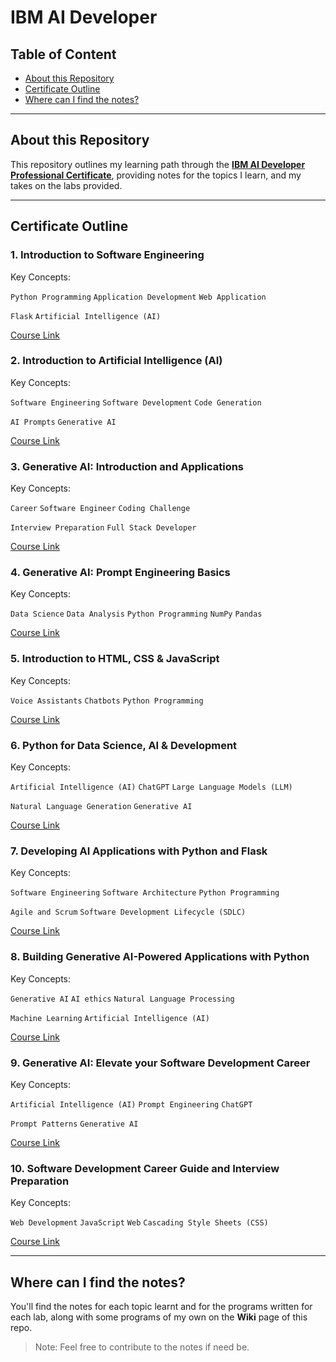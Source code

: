 # IBM AI Developer

## Table of Content

- [About this Repository](#about-this-repository)
- [Certificate Outline](#certificate-outline)
- [Where can I find the notes?](#where-can-i-find-the-notes)

---

## About this Repository

This repository outlines my learning path through the [**IBM AI Developer Professional Certificate**](https://www.coursera.org/professional-certificates/applied-artifical-intelligence-ibm-watson-ai), providing notes
for the topics I learn, and my takes on the labs provided.

---

## Certificate Outline

### 1. Introduction to Software Engineering

Key Concepts:

`Python Programming` `Application Development` `Web Application`

`Flask` `Artificial Intelligence (AI)`

[Course Link](https://www.coursera.org/learn/introduction-to-software-engineering?specialization=applied-artifical-intelligence-ibm-watson-ai)

### 2. Introduction to Artificial Intelligence (AI)

Key Concepts:

`Software Engineering` `Software Development` `Code Generation`

`AI Prompts` `Generative AI`

[Course Link](https://www.coursera.org/learn/introduction-to-ai?specialization=applied-artifical-intelligence-ibm-watson-ai)

### 3. Generative AI: Introduction and Applications

Key Concepts:

`Career` `Software Engineer` `Coding Challenge`

`Interview Preparation` `Full Stack Developer`

[Course Link](https://www.coursera.org/learn/generative-ai-introduction-and-applications?specialization=applied-artifical-intelligence-ibm-watson-ai)

### 4. Generative AI: Prompt Engineering Basics

Key Concepts:

`Data Science` `Data Analysis` `Python Programming` `NumPy` `Pandas`

[Course Link](https://www.coursera.org/learn/generative-ai-prompt-engineering-for-everyone?specialization=applied-artifical-intelligence-ibm-watson-ai)

### 5. Introduction to HTML, CSS & JavaScript

Key Concepts:

`Voice Assistants` `Chatbots` `Python Programming`

[Course Link](https://www.coursera.org/learn/introduction-html-css-javascript?specialization=applied-artifical-intelligence-ibm-watson-ai)

### 6. Python for Data Science, AI & Development

Key Concepts:

`Artificial Intelligence (AI)` `ChatGPT` `Large Language Models (LLM)`

`Natural Language Generation` `Generative AI`

[Course Link](https://www.coursera.org/learn/python-for-applied-data-science-ai?specialization=applied-artifical-intelligence-ibm-watson-ai)

### 7. Developing AI Applications with Python and Flask

Key Concepts:

`Software Engineering` `Software Architecture` `Python Programming`

`Agile and Scrum` `Software Development Lifecycle (SDLC)`

[Course Link](https://www.coursera.org/learn/python-project-for-ai-application-development?specialization=applied-artifical-intelligence-ibm-watson-ai)

### 8. Building Generative AI-Powered Applications with Python

Key Concepts:

`Generative AI` `AI ethics` `Natural Language Processing`

`Machine Learning` `Artificial Intelligence (AI)`

[Course Link](https://www.coursera.org/learn/building-gen-ai-powered-applications?specialization=applied-artifical-intelligence-ibm-watson-ai)

### 9. Generative AI: Elevate your Software Development Career

Key Concepts:

`Artificial Intelligence (AI)` `Prompt Engineering` `ChatGPT`

`Prompt Patterns` `Generative AI`

[Course Link](https://www.coursera.org/learn/generative-ai-elevate-software-development-career?specialization=applied-artifical-intelligence-ibm-watson-ai)

### 10. Software Development Career Guide and Interview Preparation

Key Concepts:

`Web Development` `JavaScript` `Web` `Cascading Style Sheets (CSS)`

[Course Link](https://www.coursera.org/learn/software-developer-career-guide-and-interview-preparation?specialization=applied-artifical-intelligence-ibm-watson-ai)

---

## Where can I find the notes?

You'll find the notes for each topic learnt and for the programs written for each lab, along with 
some programs of my own on the **Wiki** page of this repo.

> Note: Feel free to contribute to the notes if need be.

